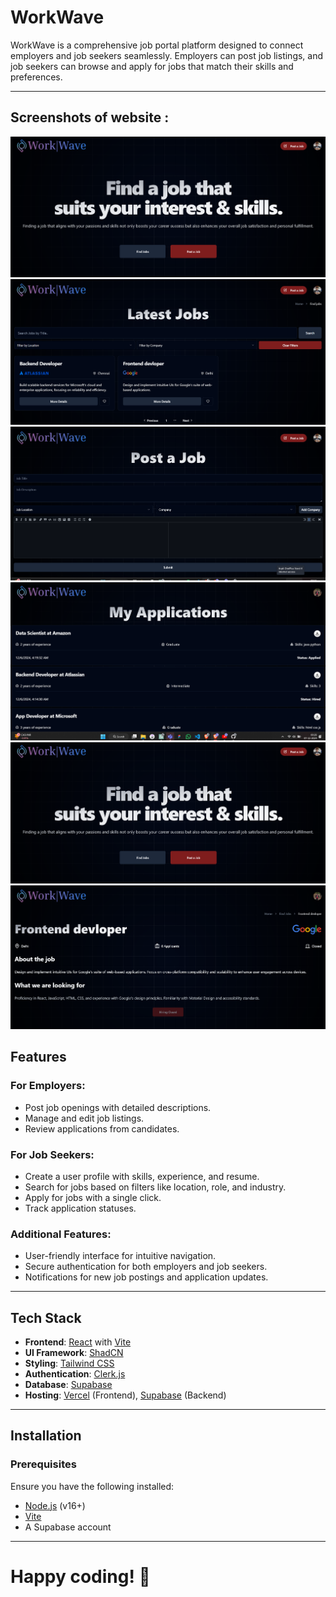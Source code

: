 # WorkWave

WorkWave is a comprehensive job portal platform designed to connect employers and job seekers seamlessly. Employers can post job listings, and job seekers can browse and apply for jobs that match their skills and preferences.

---
## Screenshots of website : 

![Screenshots](https://github.com/arpit2212/Work-Wave/blob/master/public/companies/Screenshot%202024-12-07%20001547.png)
![Screenshots](https://github.com/arpit2212/Work-Wave/blob/master/public/companies/Screenshot%202024-12-07%20002559.png)
![Screenshots](https://github.com/arpit2212/Work-Wave/blob/master/public/companies/Screenshot%202024-12-07%20002607.png)
![Screenshots](https://github.com/arpit2212/Work-Wave/blob/master/public/companies/Screenshot%202024-12-07%20002619.png)
![Screenshots](https://github.com/arpit2212/Work-Wave/blob/master/public/companies/Screenshot%202024-12-07%20001547.png)
![Screenshots](https://github.com/arpit2212/Work-Wave/blob/master/public/companies/Screenshot%202024-12-07%20002634.png)


## Features

### For Employers:
- Post job openings with detailed descriptions.
- Manage and edit job listings.
- Review applications from candidates.

### For Job Seekers:
- Create a user profile with skills, experience, and resume.
- Search for jobs based on filters like location, role, and industry.
- Apply for jobs with a single click.
- Track application statuses.

### Additional Features:
- User-friendly interface for intuitive navigation.
- Secure authentication for both employers and job seekers.
- Notifications for new job postings and application updates.

---

## Tech Stack

- **Frontend**: [React](https://reactjs.org/) with [Vite](https://vitejs.dev/)
- **UI Framework**: [ShadCN](https://shadcn.dev/)
- **Styling**: [Tailwind CSS](https://tailwindcss.com/)
- **Authentication**: [Clerk.js](https://clerk.dev/)
- **Database**: [Supabase](https://supabase.com/)
- **Hosting**: [Vercel](https://vercel.com/) (Frontend), [Supabase](https://supabase.com/) (Backend)

---

## Installation

### Prerequisites

Ensure you have the following installed:
- [Node.js](https://nodejs.org/) (v16+)
- [Vite](https://vitejs.dev/)
- A Supabase account

---


# Happy coding! 🚀
